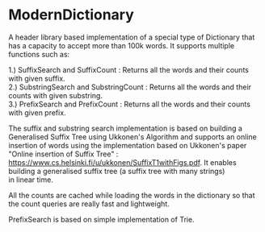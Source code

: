 # ModernDictionary

A header library based implementation of a special type of Dictionary that has a capacity to accept more than 100k words. It supports multiple functions such as:

1.) SuffixSearch and SuffixCount : Returns all the words and their counts with given suffix.\
2.) SubstringSearch and SubstringCount :  Returns all the words and their counts with given substring.\
3.) PrefixSearch and PrefixCount : Returns all the words and their counts with given prefix.

The suffix and substring search implementation is based on building a Generalised Suffix Tree using Ukkonen's Algorithm and supports an online insertion of words using the implementation
based on Ukkonen's paper "Online insertion of Suffix Tree" : https://www.cs.helsinki.fi/u/ukkonen/SuffixT1withFigs.pdf. It enables building a generalised suffix tree (a suffix tree with many strings)\
in linear time. 

All the counts are cached while loading the words in the dictionary so that the count queries are really fast and lightweight. 

PrefixSearch is based on simple implementation of Trie. 
